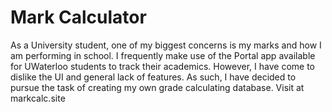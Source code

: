 # Mark Calculator
 
 As a University student, one of my biggest concerns is my marks and how I am performing in school. I frequently make use of the Portal app available for UWaterloo students to track their academics. However, I have come to dislike the UI and general lack of features. As such, I have decided to pursue the task of creating my own grade calculating database. Visit at markcalc.site
